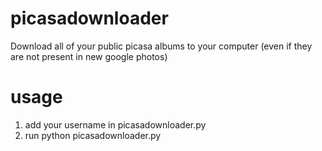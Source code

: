 # picasadownloader
Download all of your public picasa albums to your computer (even if they are not present in new google photos)

# usage 
1. add your username in picasadownloader.py
2. run python picasadownloader.py
